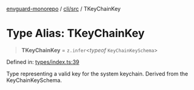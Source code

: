 [envguard-monorepo](../../../index.md) / [cli/src](../index.md) / TKeyChainKey

# Type Alias: TKeyChainKey

> **TKeyChainKey** = `z.infer`\<*typeof* `KeyChainKeySchema`\>

Defined in: [types/index.ts:39](https://github.com/amannirala13/envguard/blob/87b168e9d43b40a7a2649202a947bdb992c12274/packages/cli/src/types/index.ts#L39)

Type representing a valid key for the system keychain.
Derived from the KeyChainKeySchema.

